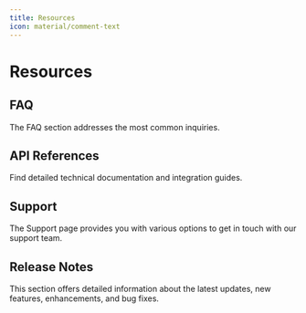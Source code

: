 ```yaml
---
title: Resources
icon: material/comment-text
---
```


# Resources

## FAQ

The FAQ section addresses the most common inquiries.

## API References

Find detailed technical documentation and integration guides.

## Support

The Support page provides you with various options to get in touch with our support team.

## Release Notes

This section offers detailed information about the latest updates, new features, enhancements, and bug fixes.



